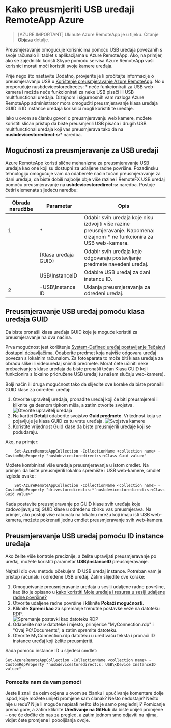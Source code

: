 <properties 
    pageTitle="Kako preusmjeriti USB uređaji RemoteApp Azure | Microsoft Azure" 
    description="Saznajte kako koristiti preusmjeravanje za uređaje USB Azure RemoteApp." 
    services="remoteapp" 
    documentationCenter="" 
    authors="lizap" 
    manager="mbaldwin" />

<tags 
    ms.service="remoteapp" 
    ms.workload="compute" 
    ms.tgt_pltfrm="na" 
    ms.devlang="na" 
    ms.topic="article" 
    ms.date="08/15/2016" 
    ms.author="elizapo" />



# <a name="how-do-you-redirect-usb-devices-in-azure-remoteapp"></a>Kako preusmjeriti USB uređaji RemoteApp Azure

> [AZURE.IMPORTANT]
> Ukinute Azure RemoteApp je u tijeku. Čitanje [Objava](https://go.microsoft.com/fwlink/?linkid=821148) detalje.

Preusmjeravanje omogućuje korisnicima pomoću USB uređaja povezanih s svoje računalo ili tablet s aplikacijama u Azure RemoteApp. Ako, na primjer, ako se zajednički koristi Skype pomoću servisa Azure RemoteApp vaši korisnici morati moći koristiti svoje kamere uređaja.

Prije nego što nastavite Dodatno, provjerite je li pročitajte informacije o preusmjeravanju USB u [Korištenje preusmjeravanje Azure RemoteApp](remoteapp-redirection.md). No u preporučuje nusbdevicestoredirect:s: * neće funkcionirati za USB web-kamera i možda neće funkcionirati za neke USB pisači ili USB multifunctional uređaja. Dizajnom i sigurnosnih vam razloga Azure RemoteApp administrator mora omogućiti preusmjeravanje klasa uređaja GUID ili ID instance uređaja korisnici mogli koristiti te uređaje.

Iako u ovom se članku govori o preusmjeravanju web kamere, možete koristiti sličan pristup da biste preusmjerili USB pisača i drugih USB multifunctional uređaja koji vas preusmjerava tako da na **nusbdevicestoredirect:s:*** naredba.

## <a name="redirection-options-for-usb-devices"></a>Mogućnosti za preusmjeravanje za USB uređaji
Azure RemoteApp koristi slične mehanizme za preusmjeravanje USB uređaja kao one koji su dostupni za udaljene radne površine. Pozadinsku tehnologiju omogućuje vam da odaberete način točan preusmjeravanje za dani uređaja, da biste dobili najbolje obje više razine i RemoteFX USB uređaj pomoću preusmjeravanje na **usbdevicestoredirect:s:** naredba. Postoje četiri elemenata sljedeću naredbu:

| Obrada narudžbe | Parametar           | Opis                                                                                                                |
|------------------|---------------------|----------------------------------------------------------------------------------------------------------------------------|
| 1                | *                   | Odabir svih uređaja koje nisu izdvojiti više razine preusmjeravanje. Napomena: dizajnom * ne funkcionira za USB web-kamera.  |
|                  | {Klasa uređaja GUID} | Odabir svih uređaja koje odgovaraju postavljanje predmete navedeni uređaj.                                                           |
|                  | USB\InstanceID      | Odabire USB uređaj za dani instancu ID.                                                                  |
| 2                | -USB\Instance ID    | Uklanja preusmjeravanja za određeni uređaj.                                                                 |

## <a name="redirecting-a-usb-device-by-using-the-device-class-guid"></a>Preusmjeravanje USB uređaj pomoću klasa uređaja GUID
Da biste pronašli klasa uređaja GUID koje je moguće koristiti za preusmjeravanje na dva načina. 

Prva mogućnost jest korištenje [System-Defined uređaj postavljanje Tečajevi dostupni dobavljačima](https://msdn.microsoft.com/library/windows/hardware/ff553426.aspx). Odaberite predmet koja najviše odgovara uređaj povezan s lokalnim računalom. Za fotoaparata to može biti klasa uređaja za obradu slike ili videouređaj snimiti predmete. Morat ćete učiniti neke prebacivanje s klase uređaja da biste pronašli točan Klasa GUID koji funkcionira s lokalno pridružene USB uređaj (u našem slučaju web-kamere).

Bolji način ili druga mogućnost tako da slijedite ove korake da biste pronašli GUID klase za određeni uređaj:

1. Otvorite upravitelj uređaja, pronađite uređaj koji će biti preusmjereni i kliknite ga desnom tipkom miša, a zatim otvorite svojstva.
![Otvorite upravitelj uređaja](./media/remoteapp-usbredir/ra-devicemanager.png)
2. Na kartici **Detalji** odaberite svojstvo **Guid predmete**. Vrijednost koja se pojavljuje je klasa GUID za tu vrstu uređaja.
![Svojstva kamere](./media/remoteapp-usbredir/ra-classguid.png)
3. Koristite vrijednost Guid klase da biste preusmjerili uređaje koji se podudaraju.

Ako, na primjer:

        Set-AzureRemoteAppCollection -CollectionName <collection name> -CustomRdpProperty "nusbdevicestoredirect:s:<Class Guid value>"

Možete kombinirati više uređaja preusmjeravanja u istom cmdlet. Na primjer: da biste preusmjerili lokalno spremište i USB web-kamere, cmdlet izgleda ovako:

        Set-AzureRemoteAppCollection -CollectionName <collection name> -CustomRdpProperty "drivestoredirect:s:*`nusbdevicestoredirect:s:<Class Guid value>"

Kada postavite preusmjeravanje po GUID klase svih uređaja koje zadovoljavaju taj GUID klase u određenu zbirku vas preusmjerava. Na primjer, ako postoji više računala na lokalnu mrežu koji imaju isti USB web-kamera, možete pokrenuti jednu cmdlet preusmjeravanje svih web-kamera.

## <a name="redirecting-a-usb-device-by-using-the-device-instance-id"></a>Preusmjeravanje USB uređaj pomoću ID instance uređaja

Ako želite više kontrole preciznije, a želite upravljati preusmjeravanje po uređaj, možete koristiti parametar **USB\InstanceID** preusmjeravanje.

Najteži dio ovu metodu očekujem ID USB uređaj instance. Potreban vam je pristup računalu i određene USB uređaj. Zatim slijedite ove korake:

1. Omogućivanje preusmjeravanje uređaja u sesiji udaljene radne površine, kao što je opisano u [kako koristiti Moje uređaja i resursa u sesiji udaljene radne površine?](http://windows.microsoft.com/en-us/windows7/How-can-I-use-my-devices-and-resources-in-a-Remote-Desktop-session)
2. Otvorite udaljene radne površine i kliknite **Pokaži mogućnosti**.
3. Kliknite **Spremi kao** za spremanje trenutne postavke veze na datoteku RDP.  
    ![Spremanje postavki kao datoteku RDP](./media/remoteapp-usbredir/ra-saveasrdp.png)
4. Odaberite naziv datoteke i mjesto, primjerice "MyConnection.rdp" i "Ovaj PC\Documents", a zatim spremite datoteku.
5. Otvorite MyConnection.rdp datoteku u uređivaču teksta i pronaći ID instance uređaj koji želite preusmjeriti.

Sada pomoću instance ID u sljedeći cmdlet:

    Set-AzureRemoteAppCollection -CollectionName <collection name> -CustomRdpProperty "nusbdevicestoredirect:s: USB\<Device InstanceID value>"



### <a name="help-us-help-you"></a>Pomozite nam da vam pomoći 
Jeste li znali da osim ocjena u ovom se članku i upućivanje komentare dolje ispod, koje možete unijeti promjene sam članak? Nešto nedostaje? Nešto nije u redu? Nije li moguće napisati nešto što je samo pregledniji? Pomicanje prema gore, a zatim kliknite **Uređivanje na GitHub** da biste unijeli promjene – one će dođite do nas za pregled, a zatim jednom smo odjaviti na njima, vidjet ćete promjene i poboljšanja ovdje.